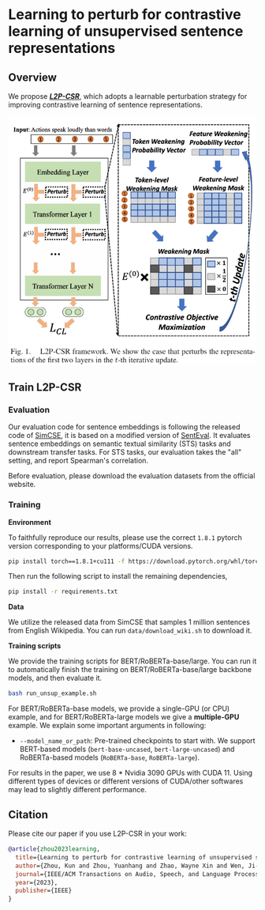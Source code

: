 # Learning to perturb for contrastive learning of unsupervised sentence representations

## Overview

We propose ***[L2P-CSR](https://ieeexplore.ieee.org/abstract/document/10214626)***, which adopts a learnable perturbation strategy for improving contrastive learning of sentence representations.

![](model.png)

## Train L2P-CSR

### Evaluation

Our evaluation code for sentence embeddings is following the released code of [SimCSE](https://github.com/princeton-nlp/SimCSE), it is based on a modified version of [SentEval](https://github.com/facebookresearch/SentEval). It evaluates sentence embeddings on semantic textual similarity (STS) tasks and downstream transfer tasks. For STS tasks, our evaluation takes the "all" setting, and report Spearman's correlation.

Before evaluation, please download the evaluation datasets from the official website.


### Training

**Environment**

To faithfully reproduce our results, please use the correct `1.8.1` pytorch version corresponding to your platforms/CUDA versions.

```bash
pip install torch==1.8.1+cu111 -f https://download.pytorch.org/whl/torch_stable.html
```


Then run the following script to install the remaining dependencies,

```bash
pip install -r requirements.txt
```

**Data**

We utilize the released data from SimCSE that samples 1 million sentences from English Wikipedia. You can run `data/download_wiki.sh` to download it.

**Training scripts**

We provide the training scripts for BERT/RoBERTa-base/large. You can run it to automatically finish the training on BERT/RoBERTa-base/large backbone models, and then evaluate it.
```bash
bash run_unsup_example.sh
```

For BERT/RoBERTa-base models, we provide a single-GPU (or CPU) example, and for BERT/RoBERTa-large models we give a **multiple-GPU** example. We explain some important arguments in following:
* `--model_name_or_path`: Pre-trained checkpoints to start with. We support BERT-based models (`bert-base-uncased`, `bert-large-uncased`) and RoBERTa-based models (`RoBERTa-base`, `RoBERTa-large`).

For results in the paper, we use 8 * Nvidia 3090 GPUs with CUDA 11. Using different types of devices or different versions of CUDA/other softwares may lead to slightly different performance.

## Citation

Please cite our paper if you use L2P-CSR in your work:

```bibtex
@article{zhou2023learning,
  title={Learning to perturb for contrastive learning of unsupervised sentence representations},
  author={Zhou, Kun and Zhou, Yuanhang and Zhao, Wayne Xin and Wen, Ji-Rong},
  journal={IEEE/ACM Transactions on Audio, Speech, and Language Processing},
  year={2023},
  publisher={IEEE}
}
```

